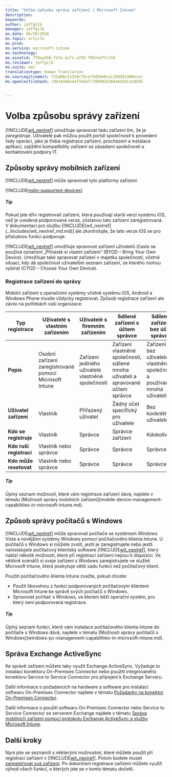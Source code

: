 ```yaml
---
title: "Volba způsobu správy zařízení | Microsoft Intune"
description: 
keywords: 
author: jeffgilb
manager: jeffgilb
ms.date: 04/28/2016
ms.topic: article
ms.prod: 
ms.service: microsoft-intune
ms.technology: 
ms.assetid: 770aad50-fd7a-4cf1-a793-f95fe47fc3f8
ms.reviewer: jeffgilb
ms.suite: ems
translationtype: Human Translation
ms.sourcegitcommit: f33a86c51320c75ce74d20e0cac2b9581990ecec
ms.openlocfilehash: c9b34408e4af34dafc700d016304a6d29c2e8585


---
```


# Volba způsobu správy zařízení
[!INCLUDE[wit_nextref](../includes/wit_nextref_md.md)] umožňuje spravovat řadu zařízení tím, že je *zaregistruje*. Uživatelé pak můžou použít *portál společnosti* k provedení řady operací, jako je třeba registrace zařízení, procházení a instalace aplikací, zajištění kompatibility zařízení se zásadami společnosti a kontaktování podpory IT.

## Způsoby správy mobilních zařízení
[!INCLUDE[wit_nextref](../includes/wit_nextref_md.md)] může spravovat tyto platformy zařízení:

[!INCLUDE[mdm-supported-devices](../includes/mdm-supported-devices.md)]

<div class="alert alert-tip">
  <h5><span class="icon-tip"></span> Tip</h5>
  <p>Pokud jste dřív registrovali zařízení, která používají starší verzi systému iOS, než je uvedená podporovaná verze, zůstanou tato zařízení zaregistrovaná. V dokumentaci pro službu [!INCLUDE[wit_nextref](../includes/wit_nextref_md.md)] ale zkontrolujte, že tato verze iOS se pro příslušnou funkci podporuje.</p>
</div>

[!INCLUDE[wit_nextref](../includes/wit_nextref_md.md)] umožňuje spravovat zařízení uživatelů (často se používá označení „Přineste si vlastní zařízení“ (BYOD – Bring Your Own Device). Umožňuje také spravovat zařízení v majetku společnosti, včetně situací, kdy dá společnost uživatelům seznam zařízení, ze kterého mohou vybírat (CYOD – Choose Your Own Device).

### Registrace zařízení do správy
Mobilní zařízení s operačními systémy včetně systému iOS, Android a Windows Phone musíte vždycky registrovat. Způsob registrace zařízení ale závisí na potřebách vaší organizace:

|Typ registrace|Uživatelé s vlastním zařízením|Uživatelé s firemním zařízením|Sdílené zařízení s účtem správce|Sdílené zařízení bez účtu správce|
|-------------------|--------|--------|--------------------------------------|----------------------------------------|
|**Popis**|Osobní zařízení zaregistrované pomocí Microsoft Intune|Zařízení jediného uživatele vlastněné společností|Zařízení vlastněné společností, sdílené mnoha uživateli a spravované účtem správce|Zařízení bez uživatele vlastněné společností a používané mnoha uživateli|
|**Uživatel zařízení**|Vlastník|Přiřazený uživatel|Žádný účet specifický pro uživatele|Bez konkrétního uživatele|
|**Kdo se registruje**|Vlastník|Správce|Správce zařízení|Kdokoliv|
|**Kdo ruší registraci**|Vlastník nebo správce|Správce|Správce|Správce|
|**Kdo může resetovat**|Vlastník nebo správce|Správce|Správce|Správce|

<div class="alert alert-tip">
  <h5><span class="icon-tip"></span> Tip</h5>
  <p>Úplný seznam možností, které vám registrace zařízení dává, najdete v tématu [Možnosti správy mobilních zařízení](mobile-device-management-capabilities-in-microsoft-intune.md).</p>
</div>



## Způsob správy počítačů s Windows
[!INCLUDE[wit_nextref](../includes/wit_nextref_md.md)] může spravovat počítače se systémem Windows Vista a novějšími systémy Windows pomocí počítačového klienta Intune. U počítačů s Windows si můžete zvolit, jestli je zaregistrujete nebo jestli nainstalujete počítačový klientský software [!INCLUDE[wit_nextref](../includes/wit_nextref_md.md)], který nabízí několik možností, které při registraci zařízení nejsou k dispozici. Ve většině scénářů si svoje zařízení s Windows zaregistrujete ve službě Microsoft Intune, která poskytuje větší sadu funkcí než počítačový klient.

Použití počítačového klienta Intune zvažte, pokud chcete:
<ul>
<li>Použít libovolnou z funkcí podporovaných počítačovým klientem Microsoft Intune ke správě svých počítačů s Windows.</li>
<li>Spravovat počítač s Windows, ve kterém běží operační systém, pro který není podporovaná registrace.</li>
</ul>

<div class="alert alert-tip">
  <h5><span class="icon-tip"></span> Tip</h5>
  <p>Úplný seznam funkcí, které vám instalace počítačového klienta Intune do počítače s Windows dává, najdete v tématu [Možnosti správy počítačů s Windows](windows-pc-management-capabilities-in-microsoft-intune.md).</p>
</div>

## Správa Exchange ActiveSync
Ke správě zařízení můžete taky využít Exchange ActiveSync. Vyžaduje to instalaci konektoru On-Premises Connector nebo použití integrovaného konektoru Service to Service Connector pro připojení k Exchange Serveru.

Další informace o požadavcích na hardware a software pro instalaci softwaru On-Premises Connector najdete v tématu [Požadavky na konektor On-Premises Connector](/intune/deploy-use/intune-on-premises-exchange-connector#requirements-for-the-on-premises-connect).

Další informace o použití softwaru On-Premises Connector nebo Service to Service Connector se serverem Exchange najdete v tématu [Správa mobilních zařízení pomocí protokolu Exchange ActiveSync a služby Microsoft Intune](/intune/deploy-use/mobile-device-management-with-exchange-activesync-and-microsoft-intune).



## Další kroky
Nyní jste se seznámili s některými možnostmi, které můžete použít při registraci zařízení v [!INCLUDE[wit_nextref](../includes/wit_nextref_md.md)]. Potom budete muset [zaregistrovat svá zařízení](/intune/deploy-use/enroll-devices-in-microsoft-intune). Po dokončení registrace zařízení můžete využít výhod všech funkcí, o kterých jste se v tomto tématu dočetli. <!--lindavr: There's a logical flaw in our "get to know/get started" content. You can take the path in this topic or you can take the path in the What to know before your get started topic. And they don't cover the same ground. -->



<!--HONumber=Jun16_HO4-->


